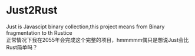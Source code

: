 # Just2Rust
Just is Javascipt binary collection,this project means from Binary fragmentation to th Rustice  
正常情况下我在2055年会完成这个完整的项目，hmmmmm偶只是想说Just会比Rust简单吗？
